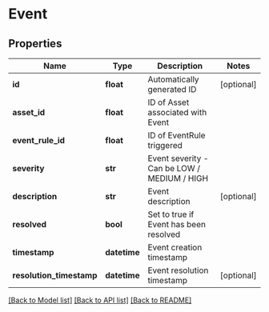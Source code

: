 # Event

## Properties
Name | Type | Description | Notes
------------ | ------------- | ------------- | -------------
**id** | **float** | Automatically generated ID | [optional] 
**asset_id** | **float** | ID of Asset associated with Event | 
**event_rule_id** | **float** | ID of EventRule triggered | 
**severity** | **str** | Event severity - Can be  LOW / MEDIUM / HIGH | 
**description** | **str** | Event description | [optional] 
**resolved** | **bool** | Set to true if Event has been resolved | 
**timestamp** | **datetime** | Event creation timestamp | 
**resolution_timestamp** | **datetime** | Event resolution timestamp | [optional] 

[[Back to Model list]](../README.md#documentation-for-models) [[Back to API list]](../README.md#documentation-for-api-endpoints) [[Back to README]](../README.md)


